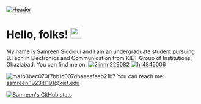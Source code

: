 [![Header](https://raw.githubusercontent.com/SAMREEN22/SAMREEN22/master/readme_header.png "Header")](https://martinheinz.dev/)

# Hello, folks! <img src="https://c.tenor.com/nebZyl8oN7IAAAAi/wave-hello.gif" width="28px">

My name is Samreen Siddiqui and I am an undergraduate student pursuing B.Tech in Electronics and Communication from KIET Group of Institutions, Ghaziabad.
You can find me on:
[![2linnn229082](https://user-images.githubusercontent.com/65328605/150692918-d7c1f2ce-647b-4452-ab1d-6ba947950528.png)](https://www.linkedin.com/in/samreensiddiqui03)  [
![hr4845006](https://user-images.githubusercontent.com/65328605/150734158-d3b6fa0d-44b2-46e6-a681-e0948c2d341a.png)](https://www.hackerrank.com/S_2206)

![ma1b3bec070f7bb1c007dbaaeafaeb21b7](https://user-images.githubusercontent.com/65328605/150735161-76cd69c7-8dfe-4b42-b97c-9b2e46752dab.png)   You can reach me:  samreen.1923it1191@kiet.edu

[![Samreen's GitHub stats](https://github-readme-stats.vercel.app/api?username=SAMREEN22)](https://github.com/SAMREEN22/github-readme-stats)

<!--
**SAMREEN22/SAMREEN22** is a ✨ _special_ ✨ repository because its `README.md` (this file) appears on your GitHub profile.

Here are some ideas to get you started:

- 🔭 I’m currently working on ...
- 🌱 I’m currently learning ...
- 👯 I’m looking to collaborate on ...
- 🤔 I’m looking for help with ...
- 💬 Ask me about ...
- 📫 How to reach me: ...
- 😄 Pronouns: ...
- ⚡ Fun fact: ...
-->
